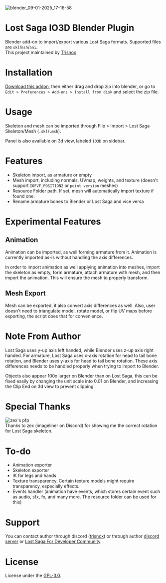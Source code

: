 ![blender_09-01-2025_17-16-58](https://github.com/user-attachments/assets/81e0ccc4-e4dc-43d4-9dad-47e8f554c572)

# Lost Saga IO3D Blender Plugin
Blender add-on to import/export various Lost Saga formats. Supported files are `skl`/`msh`/`ani`.<br>
This project maintained by [Trisnox]("https://github.com/Trisnox")

# Installation
[Download this addon](https://github.com/Trisnox/lost-saga-io3d/releases/latest), then either drag and drop zip into blender, or go to `Edit > Preferences > Add-ons > Install from disk` and select the zip file.

# Usage
Skeleton and mesh can be imported through File > Import > Lost Saga Skeleton/Mesh (`.skl`/`.msh`).

Panel is also available on 3d view, labeled `IO3D` on sidebar.

# Features
- Skeleton import, as armature or empty
- Mesh import, including normals, UVmap, weights, and texture (doesn't support `IOFVF_POSITION2` or `point version` meshes)
- Resource Folder path. If set, mesh will automatically import texture if found one.
- Rename armature bones to Blender or Lost Saga and vice versa


# Experimental Features
## Animation
Animation can be imported, as well forming armature from it. Animation is currently imported as-is without handling the axis differences.

In order to import animation as well applying animation into meshes, import the skeleton as empty, form armature, attach armature with mesh, and then import the animation. This will ensure the mesh to properly transform.

## Mesh Export
Mesh can be exported, it also convert axis differences as well. Also, user doesn't need to triangulate model, rotate model, or flip UV maps before exporting, the script does that for convenience.

# Note From Author
Lost Saga uses y-up axis left handed, while Blender uses z-up axis right handed. For armature, Lost Saga uses x-axis rotation for head to tail bone rotation, and Blender uses y-axis for head to tail bone rotation. These axis differences needs to be handled properly when trying to import to Blender.

Objects also appear 100x larger on Blender than on Lost Saga, this can be fixed easily by changing the unit scale into 0.01 on Blender, and increasing the Clip End on 3d view to prevent clipping.

# Special Thanks
![zex's pfp](https://cdn.discordapp.com/avatars/168260795233206272/a_0b2d1becd61b1f08965a0a4f87b96c69.gif?size=128)</br>
Thanks to zex (imageliner on Discord) for showing me the correct rotation for Lost Saga skeleton.

# To-do
- Animation exporter
- Skeleton exporter
- IK for legs and hands
- Texture transparency. Certain texture models might require transparency, especially effects.
- Events handler (animation have events, which stores certain event such as audio, sfx, fx, and many more. The resource folder can be used for this)

# Support
You can contact author through discord ([trisnox](https://discord.com/users/543595002031243300)) or through author [discord server](https://discord.gg/dJUMU9Gkw2) or [Lost Saga For Developer Community]("https://discord.gg/b5MeZxYEZf").

# License

License under the [GPL-3.0]("./LICENSE").

